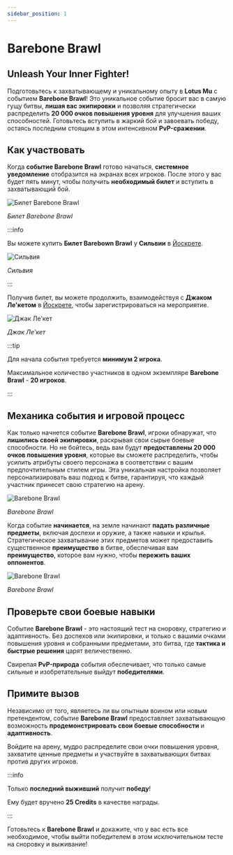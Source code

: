 ```yaml
---
sidebar_position: 1
---
```


# Barebone Brawl

## Unleash Your Inner Fighter!

Подготовьтесь к захватывающему и уникальному опыту в **Lotus Mu** с событием **Barebone Brawl**! Это уникальное событие бросит вас в самую гущу битвы, **лишая вас экипировки** и позволяя стратегически распределить **20 000 очков повышения уровня** для улучшения ваших способностей. Готовьтесь вступить в жаркий бой и завоевать победу, остаясь последним стоящим в этом интенсивном **PvP-сражении**.

## Как участвовать

Когда **событие Barebone Brawl** готово начаться, **системное уведомление** отобразится на экранах всех игроков. После этого у вас будет пять минут, чтобы получить **необходимый билет** и вступить в захватывающий бой.

![Билет Barebone Brawl](/img/items/invitations/barebone-brawl-ticket.png)

_Билет Barebone Brawl_

:::info

Вы можете купить **Билет Barebown Brawl** у **Сильвии** в [Йоскрете](/maps/yoskreth).

![Сильвия](/img/npc/silvia.jpg)

_Сильвия_

:::

Получив билет, вы можете продолжить, взаимодействуя с **Джаком Ле'кетом** в [Йоскрете](/maps/yoskreth), чтобы зарегистрироваться на мероприятие.

![Джак Ле'кет](/img/npc/jaq-le-quet.jpg)

_Джак Ле'кет_

:::tip

Для начала события требуется **минимум 2 игрока**.

Максимальное количество участников в одном экземпляре **Barebone Brawl** - **20 игроков**.

:::

## Механика события и игровой процесс

Как только начнется событие **Barebone Brawl**, игроки обнаружат, что **лишились своей экипировки**, раскрывая свои сырые боевые способности. Но не бойтесь, ведь вам будут **предоставлены 20 000 очков повышения уровня**, которые вы сможете распределить, чтобы усилить атрибуты своего персонажа в соответствии с вашим предпочтительным стилем игры. Эта уникальная настройка позволяет персонализировать ваш подход к битве, гарантируя, что каждый участник принесет свою стратегию на арену.

![Barebone Brawl](/img/events/barebone/barebone-prep.jpg)

_Barebone Brawl_

Когда событие **начинается**, на земле начинают **падать различные предметы**, включая доспехи и оружие, а также навыки и крылья. Стратегическое захватывание этих предметов может предоставить существенное **преимущество** в битве, обеспечивая вам **преимущество**, которое вам нужно, чтобы **пережить ваших оппонентов**.

![Barebone Brawl](/img/events/barebone/barebone-start.jpg)

_Barebone Brawl_

## Проверьте свои боевые навыки

Событие **Barebone Brawl** - это настоящий тест на сноровку, стратегию и адаптивность. Без доспехов или экипировки, и только с вашими очками повышения уровня и собранными предметами, это битва, где **тактика и быстрые решения** царят величественно.

Свирепая **PvP-природа** события обеспечивает, что только самые сильные и изобретательные выйдут **победителями**.

## Примите вызов

Независимо от того, являетесь ли вы опытным воином или новым претендентом, событие **Barebone Brawl** предоставляет захватывающую возможность **продемонстрировать свои боевые способности** и **адаптивность**.

Войдите на арену, мудро распределите свои очки повышения уровня, захватите ценные предметы и участвуйте в захватывающих битвах против других игроков.

:::info

Только **последний выживший** получит **победу**!

Ему будет вручено **25 Credits** в качестве награды.

:::

Готовьтесь к **Barebone Brawl** и докажите, что у вас есть все необходимое, чтобы выйти победителем в этом исключительном тесте на сноровку и выживание!
